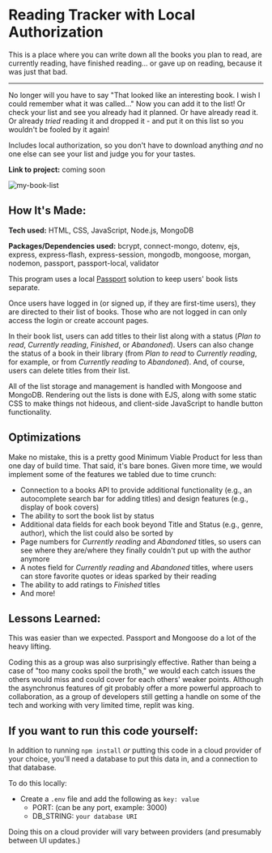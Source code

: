 # Reading Tracker with Local Authorization
This is a place where you can write down all the books you plan to read, are currently reading, have finished reading... or gave up on reading, because it was just that bad.

---

No longer will you have to say "That looked like an interesting book. I wish I could remember what it was called..." Now you can add it to the list!
Or check your list and see you already had it planned.
Or have already read it.
Or already *tried* reading it and dropped it - and put it on this list so you wouldn't be fooled by it again!

Includes local authorization, so you don't have to download anything *and* no one else can see your list and judge you for your tastes.

**Link to project:** coming soon

![my-book-list](https://user-images.githubusercontent.com/101761079/188512514-e6da54da-2040-4a50-a0e5-59a0245e8244.png)

## How It's Made:

**Tech used:** HTML, CSS, JavaScript, Node.js, MongoDB

**Packages/Dependencies used:** bcrypt, connect-mongo, dotenv, ejs, express, express-flash, express-session, mongodb, mongoose, morgan, nodemon, passport, passport-local, validator

This program uses a local [Passport](https://www.passportjs.org/ 'Passport') solution to keep users' book lists separate.

Once users have logged in (or signed up, if they are first-time users), they are directed to their list of books. Those who are not logged in can only access the login or create account pages.

In their book list, users can add titles to their list along with a status (*Plan to read*, *Currently reading*, *Finished*, or *Abandoned*).
Users can also change the status of a book in their library (from *Plan to read* to *Currently reading*, for example, or from *Currently reading* to *Abandoned*).
And, of course, users can delete titles from their list.

All of the list storage and management is handled with Mongoose and MongoDB.
Rendering out the lists is done with EJS, along with some static CSS to make things not hideous, and client-side JavaScript to handle button functionality.

## Optimizations

Make no mistake, this is a pretty good Minimum Viable Product for less than one day of build time.
That said, it's bare bones. Given more time, we would implement some of the features we tabled due to time crunch:

* Connection to a books API to provide additional functionality (e.g., an autocomplete search bar for adding titles) and design features (e.g., display of book covers)
* The ability to sort the book list by status
* Additional data fields for each book beyond Title and Status (e.g., genre, author), which the list could also be sorted by
* Page numbers for *Currently reading* and *Abandoned* titles, so users can see where they are/where they finally couldn't put up with the author anymore
* A notes field for *Currently reading* and *Abandoned* titles, where users can store favorite quotes or ideas sparked by their reading
* The ability to add ratings to *Finished* titles
* And more!

## Lessons Learned:

This was easier than we expected. Passport and Mongoose do a lot of the heavy lifting.

Coding this as a group was also surprisingly effective. Rather than being a case of "too many cooks spoil the broth," we would each catch issues the others would miss and could cover for each others' weaker points. Although the asynchronus features of git probably offer a more powerful approach to collaboration, as a group of developers still getting a handle on some of the tech and working with very limited time, replit was king.

## If you want to run this code yourself:

In addition to running `npm install` *or* putting this code in a cloud provider of your choice, you'll need a database to put this data in, and a connection to that database.

To do this locally:
- Create a `.env` file and add the following as `key: value` 
  - PORT: (can be any port, example: 3000) 
  - DB_STRING: `your database URI`

Doing this on a cloud provider will vary between providers (and presumably between UI updates.)
